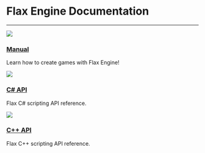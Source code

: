 # Flax Engine Documentation

<hr>
<div class="frontpage">

<div class="frontpage-section">
<a href="manual/index.md"><img src="manual/physics/media/icon.jpg"></a>
<h3><a href="manual/index.md">Manual</a></h3>
<p>Learn how to create games with Flax Engine!</p>
</div>

<div class="frontpage-section">
<a href="api/index.md"><img src="media/api-icon.jpg"></a>
<h3><a href="api/index.md">C# API</a></h3>
<p>Flax C# scripting API reference.</p>
</div>

<div class="frontpage-section">
<a href="api-cpp/index.md"><img src="media/api-icon.jpg"></a>
<h3><a href="api-cpp/index.md">C++ API</a></h3>
<p>Flax C++ scripting API reference.</p>
</div>

</div>


